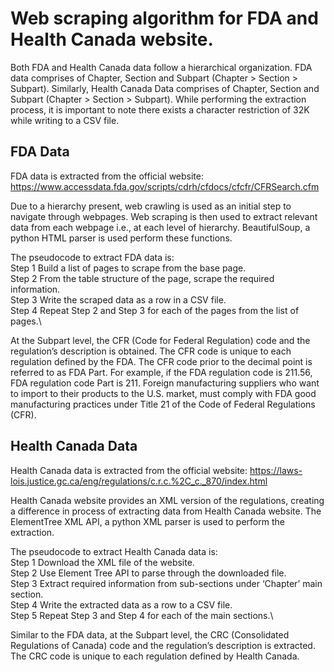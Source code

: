 # Web scraping algorithm for FDA and Health Canada website.

Both FDA and Health Canada data follow a hierarchical organization. FDA data comprises of Chapter, Section and Subpart (Chapter > Section > Subpart). Similarly, Health Canada Data comprises of Chapter, Section and Subpart (Chapter > Section > Subpart).
While performing the extraction process, it is important to note there exists a character restriction of 32K while writing to a CSV file.

## FDA Data
FDA data is extracted from the official website:
https://www.accessdata.fda.gov/scripts/cdrh/cfdocs/cfcfr/CFRSearch.cfm

Due to a hierarchy present, web crawling is used as an initial step to navigate through webpages. Web scraping is then used to extract relevant data from each webpage i.e., at each level of hierarchy. BeautifulSoup, a python HTML parser is used perform these functions.

The pseudocode to extract FDA data is:\
Step 1 Build a list of pages to scrape from the base page.\
Step 2 From the table structure of the page, scrape the required information.\
Step 3 Write the scraped data as a row in a CSV file.\
Step 4 Repeat Step 2 and Step 3 for each of the pages from the list of pages.\

At the Subpart level, the CFR (Code for Federal Regulation) code and the regulation’s description is obtained. The CFR code is unique to each regulation defined by the FDA. The CFR code prior to the decimal point is referred to as FDA Part. For example, if the FDA regulation code is 211.56, FDA regulation code Part is 211. Foreign manufacturing suppliers who want to import to their products to the U.S. market, must comply with FDA good manufacturing practices under Title 21 of the Code of Federal Regulations (CFR).

## Health Canada Data
Health Canada data is extracted from the official website: https://laws-lois.justice.gc.ca/eng/regulations/c.r.c.%2C_c._870/index.html

Health Canada website provides an XML version of the regulations, creating a difference in process of extracting data from Health Canada website. The ElementTree XML API, a python XML parser is used to perform the extraction.

The pseudocode to extract Health Canada data is:\
Step 1 Download the XML file of the website.\
Step 2 Use Element Tree API to parse through the downloaded file.\
Step 3 Extract required information from sub-sections under ‘Chapter’ main section.\
Step 4 Write the extracted data as a row to a CSV file.\
Step 5 Repeat Step 3 and Step 4 for each of the main sections.\

Similar to the FDA data, at the Subpart level, the CRC (Consolidated Regulations of Canada) code and the regulation’s description is extracted. The CRC code is unique to each regulation defined by Health Canada.





 
 
 



